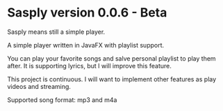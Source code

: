 # Sasply version 0.0.6 - Beta
Sasply means still a simple player.

A simple player written in JavaFX with playlist support.

You can play your favorite songs and salve personal playlist to play them after. It is supporting lyrics, but I will improve this feature.

This project is continuous. I will want to implement other features as play videos and streaming.

Supported song format: mp3 and m4a
